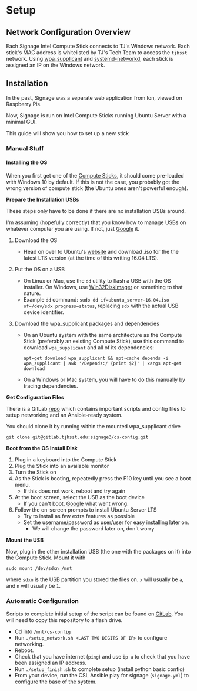 # Setup

## Network Configuration Overview

Each Signage Intel Compute Stick connects to TJ's Windows network. Each stick's MAC address is whitelisted by TJ's Tech Team to access the `tjhsst` network. Using [wpa\_supplicant](https://wiki.archlinux.org/index.php/WPA_supplicant) and [systemd-networkd](https://wiki.archlinux.org/index.php/Systemd-networkd), each stick is assigned an IP on the Windows network.

## Installation

In the past, Signage was a separate web application from Ion, viewed on Raspberry Pis.

Now, Signage is run on Intel Compute Sticks running Ubuntu Server with a minimal GUI.

This guide will show you how to set up a new stick

### Manual Stuff

#### Installing the OS

When you first get one of the [Compute Sticks](https://livedoc.tjhsst.edu/wiki/Compute_Sticks), it should come pre-loaded with Windows 10 by default. If this is not the case, you probably got the wrong version of compute stick \(the Ubuntu ones aren't powerful enough\).

**Prepare the Installation USBs**

These steps only have to be done if there are no installation USBs around.

I'm assuming \(hopefully correctly\) that you know how to manage USBs on whatever computer you are using. If not, just [Google](https://bing.com) it.

1. Download the OS
   * Head on over to Ubuntu's [website](https://ubuntu.com/download/server) and download .iso for the the latest LTS version \(at the time of this writing 16.04 LTS\).
2. Put the OS on a USB
   * On Linux or Mac, use the `dd` utility to flash a USB with the OS installer. On Windows, use [Win32DiskImager](https://sourceforge.net/projects/win32diskimager/::) or something to that nature.
   * Example `dd` command: `sudo dd if=ubuntu_server-16.04.iso of=/dev/sdx progress=status`, replacing `sdx` with the actual USB device identifier.
3. Download the wpa\_supplicant packages and dependencies

   * On an Ubuntu system with the same architecture as the Compute Stick \(preferably an existing Compute Stick\), use this command to download `wpa_supplicant` and all of its dependencies:

     ```text
     apt-get download wpa_supplicant && apt-cache depends -i wpa_supplicant | awk '/Depends:/ {print $2}' | xargs apt-get download
     ```

   * On a Windows or Mac system, you will have to do this manually by tracing dependencies.

**Get Configuration Files**

There is a GitLab [repo](https://gitlab.tjhsst.edu/signage3/cs-config) which contains important scripts and config files to setup networking and an Ansible-ready system.

You should clone it by running within the mounted wpa\_supplicant drive

```text
git clone git@gitlab.tjhsst.edu:signage3/cs-config.git
```

**Boot from the OS Install Disk**

1. Plug in a keyboard into the Compute Stick
2. Plug the Stick into an available monitor
3. Turn the Stick on
4. As the Stick is booting, repeatedly press the F10 key until you see a boot menu.
   * If this does not work, reboot and try again
5. At the boot screen, select the USB as the boot device
   * If you can't boot, [Google](https://bing.com) what went wrong.
6. Follow the on-screen prompts to install Ubuntu Server LTS
   * Try to install as few extra features as possible
   * Set the username/password as user/user for easy installing later on.
     * We will change the password later on, don't worry

**Mount the USB**

Now, plug in the other installation USB \(the one with the packages on it\) into the Compute Stick. Mount it with

```text
sudo mount /dev/sdxn /mnt
```

where `sdxn` is the USB partition you stored the files on. `x` will usually be `a`, and `n` will usually be `1`.

### Automatic Configuration

Scripts to complete initial setup of the script can be found on [GitLab](https://gitlab.tjhsst.edu/signage3/cs-config). You will need to copy this repository to a flash drive.

* Cd into `/mnt/cs-config`
* Run `./setup_network.sh <LAST TWO DIGITS OF IP>` to configure  networking.
* Reboot.
* Check that you have internet \(`ping`\) and use `ip a` to check that you have been assigned an IP address.
* Run `./setup_finish.sh` to complete setup \(install python basic config\)
* From your device, run the CSL Ansible play for signage \(`signage.yml`\) to configure the base of the system.

